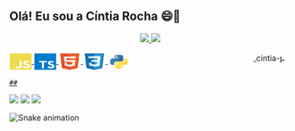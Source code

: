## Olá! Eu sou a Cíntia Rocha 😄👋

<div align="center">
  <a href="https://github.com/cintiarocha">
  <img height="180em" src="https://github-readme-stats.vercel.app/api?username=cintiarocha&show_icons=true&theme=radical&inclradicalude_all_commits=true&count_private=true"/>
  <img height="180em" src="https://github-readme-stats.vercel.app/api/top-langs/?username=cintiarocha&layout=compact&langs_count=7&theme=radical"/>
</div>
  
  <div style="display: inline_block"><br>
  <img align="center" alt="Rafa-Js" height="30" width="40" src="https://raw.githubusercontent.com/devicons/devicon/master/icons/javascript/javascript-plain.svg">
  <img align="center" alt="Rafa-Ts" height="30" width="40" src="https://raw.githubusercontent.com/devicons/devicon/master/icons/typescript/typescript-plain.svg">
  <img align="center" alt="Rafa-HTML" height="30" width="40" src="https://raw.githubusercontent.com/devicons/devicon/master/icons/html5/html5-original.svg">
  <img align="center" alt="Rafa-CSS" height="30" width="40" src="https://raw.githubusercontent.com/devicons/devicon/master/icons/css3/css3-original.svg">
  <img align="center" alt="Rafa-Python" height="30" width="40" src="https://raw.githubusercontent.com/devicons/devicon/master/icons/python/python-original.svg">
      <img align="right" alt="cintia-pic" height="150" style="border-radius:50px;" src="https://cdn.discordapp.com/attachments/989247635540033547/989248601895075910/WhatsApp_Image_2022-06-22_at_16.20.20.jpeg">

</div>
  
    ##
  
  <div> 
  
  <a href="https://www.instagram.com/ci_ro95/" target="_blank"><img src="https://img.shields.io/badge/-Instagram-%23E4405F?style=for-the-badge&logo=instagram&logoColor=white" target="_blank"></a>
 	  <a href = "cintia.rocha95@gmail.com"><img src="https://img.shields.io/badge/-Gmail-%23333?style=for-the-badge&logo=gmail&logoColor=white" target="_blank"></a>
  <a href="https://www.linkedin.com/in/cintia-amanda-de-oliveira-rocha/" target="_blank"><img src="https://img.shields.io/badge/-LinkedIn-%230077B5?style=for-the-badge&logo=linkedin&logoColor=white" target="_blank"></a> 
 
  ![Snake animation](https://github.com/cintiarocha/cintiarocha/blob/output/github-contribution-grid-snake.svg)
 
</div>
